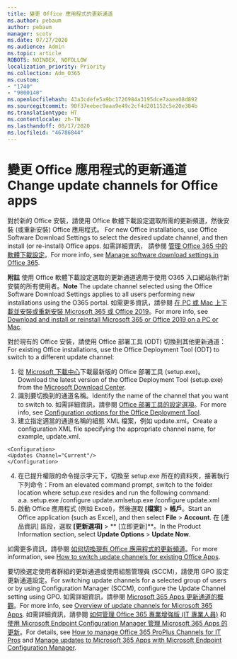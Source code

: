 ```yaml
---
title: 變更 Office 應用程式的更新通道
ms.author: pebaum
author: pebaum
manager: scotv
ms.date: 07/27/2020
ms.audience: Admin
ms.topic: article
ROBOTS: NOINDEX, NOFOLLOW
localization_priority: Priority
ms.collection: Adm_O365
ms.custom:
- "1740"
- "9000140"
ms.openlocfilehash: 43a3cdefe5a9bc1726984a3195dce7aaea08d892
ms.sourcegitcommit: 90f37eebec9aaa9e49c2cf4d201152c5e20e384b
ms.translationtype: HT
ms.contentlocale: zh-TW
ms.lasthandoff: 08/17/2020
ms.locfileid: "46786844"
---
```

# <a name="change-update-channels-for-office-apps"></a><span data-ttu-id="1b672-102">變更 Office 應用程式的更新通道</span><span class="sxs-lookup"><span data-stu-id="1b672-102">Change update channels for Office apps</span></span>

<span data-ttu-id="1b672-103">對於新的 Office 安裝，請使用 Office 軟體下載設定選取所需的更新頻道，然後安裝 (或重新安裝) Office 應用程式。  </span><span class="sxs-lookup"><span data-stu-id="1b672-103">For new Office installations, use Office Software Download Settings to select the desired update channel, and then install (or re-install) Office apps.</span></span> <span data-ttu-id="1b672-104">如需詳細資訊， 請參閱 [管理 Office 365 中的軟體下載設定](https://docs.microsoft.com/deployoffice/manage-software-download-settings-office-365)。</span><span class="sxs-lookup"><span data-stu-id="1b672-104">For more info, see [Manage software download settings in Office 365](https://docs.microsoft.com/deployoffice/manage-software-download-settings-office-365).</span></span> 

<span data-ttu-id="1b672-105">**附註** 使用 Office 軟體下載設定選取的更新通道適用于使用 O365 入口網站執行新安裝的所有使用者。</span><span class="sxs-lookup"><span data-stu-id="1b672-105">**Note** The update channel selected using the Office Software Download Settings applies to all users performing new installations using the O365 portal.</span></span> <span data-ttu-id="1b672-106">如需更多資訊，請參閱 [在 PC 或 Mac 上下載並安裝或重新安裝 Microsoft 365 或 Office 2019](https://support.microsoft.com/office/download-and-install-or-reinstall-microsoft-365-or-office-2019-on-a-pc-or-mac-4414eaaf-0478-48be-9c42-23adc4716658)。</span><span class="sxs-lookup"><span data-stu-id="1b672-106">For more info, see [Download and install or reinstall Microsoft 365 or Office 2019 on a PC or Mac](https://support.microsoft.com/office/download-and-install-or-reinstall-microsoft-365-or-office-2019-on-a-pc-or-mac-4414eaaf-0478-48be-9c42-23adc4716658).</span></span>   

<span data-ttu-id="1b672-107">對於現有的 Office 安裝，請使用 Office 部署工具 (ODT) 切換到其他更新通道：</span><span class="sxs-lookup"><span data-stu-id="1b672-107">For existing Office installations, use the Office Deployment Tool (ODT) to switch to a different update channel:</span></span>  

1. <span data-ttu-id="1b672-108">從 [Microsoft 下載中心](https://go.microsoft.com/fwlink/p/?LinkID=626065)下載最新版的 Office 部署工具 (setup.exe)。</span><span class="sxs-lookup"><span data-stu-id="1b672-108">Download the latest version of the Office Deployment Tool (setup.exe) from the [Microsoft Download Center](https://go.microsoft.com/fwlink/p/?LinkID=626065).</span></span>
2. <span data-ttu-id="1b672-109">識別要切換到的通道名稱。</span><span class="sxs-lookup"><span data-stu-id="1b672-109">Identify the name of the channel that you want to switch to.</span></span> <span data-ttu-id="1b672-110">如需詳細資訊，請參閱 [Office 部署工具的設定選項](https://docs.microsoft.com/DeployOffice/configuration-options-for-the-office-2016-deployment-tool#channel-attribute-part-of-add-element)。</span><span class="sxs-lookup"><span data-stu-id="1b672-110">For more info, see [Configuration options for the Office Deployment Tool](https://docs.microsoft.com/DeployOffice/configuration-options-for-the-office-2016-deployment-tool#channel-attribute-part-of-add-element).</span></span>
3. <span data-ttu-id="1b672-111">建立指定適當的通道名稱的組態 XML 檔案，例如 update.xml。</span><span class="sxs-lookup"><span data-stu-id="1b672-111">Create a configuration XML file specifying the appropriate channel name, for example, update.xml.</span></span>  

`<Configuration>`<br>
`<Updates Channel="Current"/>`<br>
`</Configuration>`<br>

4. <span data-ttu-id="1b672-112">在已提升權限的命令提示字元下，切換至 setup.exe 所在的資料夾，接著執行下列命令：</span><span class="sxs-lookup"><span data-stu-id="1b672-112">From an elevated command prompt, switch to the folder location where setup.exe resides and run the following command:</span></span>  
    <span data-ttu-id="1b672-113">a.</span><span class="sxs-lookup"><span data-stu-id="1b672-113">a.</span></span> <span data-ttu-id="1b672-114">setup.exe /configure update.xml</span><span class="sxs-lookup"><span data-stu-id="1b672-114">setup.exe /configure update.xml</span></span>
5. <span data-ttu-id="1b672-115">啟動 Office 應用程式 (例如 Excel)，然後選取 **[檔案]** > **帳戶**。</span><span class="sxs-lookup"><span data-stu-id="1b672-115">Start an Office application (such as Excel), and then select **File** > **Account**.</span></span> <span data-ttu-id="1b672-116">在 [產品資訊] 區段，選取 **[更新選項]** > \*\* [立即更新]\*\*。</span><span class="sxs-lookup"><span data-stu-id="1b672-116">In the Product Information section, select **Update Options** > **Update Now**.</span></span>

<span data-ttu-id="1b672-117">如需更多資訊，請參閱 [如何切換現有 Office 應用程式的更新頻道](https://support.microsoft.com/help/3185078/how-to-switch-from-semi-annual-channel-to-monthly-channel)。</span><span class="sxs-lookup"><span data-stu-id="1b672-117">For more information, see [How to switch update channels for existing Office Apps](https://support.microsoft.com/help/3185078/how-to-switch-from-semi-annual-channel-to-monthly-channel).</span></span> 

<span data-ttu-id="1b672-118">要切換選定使用者群組的更新通道或使用組態管理員 (SCCM)，請使用 GPO 設定更新通道設定。</span><span class="sxs-lookup"><span data-stu-id="1b672-118">For switching update channels for a selected group of users or by using Configuration Manager (SCCM), configure the Update Channel setting using GPO.</span></span> <span data-ttu-id="1b672-119">如需詳細資訊，請參閱 [Microsoft 365 Apps 更新通道的概觀](https://docs.microsoft.com/deployoffice/overview-update-channels#group-policy)。</span><span class="sxs-lookup"><span data-stu-id="1b672-119">For more info, see [Overview of update channels for Microsoft 365 Apps](https://docs.microsoft.com/deployoffice/overview-update-channels#group-policy).</span></span> <span data-ttu-id="1b672-120">如需詳細資訊，請參閱 [如何管理 Office 365 專業增強版 (IT 專業人員)](https://techcommunity.microsoft.com/t5/office-365-blog/how-to-manage-office-365-proplus-channels-for-it-pros/ba-p/795813) 和 [使用 Microsoft Endpoint Configuration Manager 管理 Microsoft 365 Apps 的更新](https://docs.microsoft.com/deployoffice/manage-microsoft-365-apps-updates-configuration-manager)。</span><span class="sxs-lookup"><span data-stu-id="1b672-120">For details, see [How to manage Office 365 ProPlus Channels for IT Pros](https://techcommunity.microsoft.com/t5/office-365-blog/how-to-manage-office-365-proplus-channels-for-it-pros/ba-p/795813) and [Manage updates to Microsoft 365 Apps with Microsoft Endpoint Configuration Manager](https://docs.microsoft.com/deployoffice/manage-microsoft-365-apps-updates-configuration-manager).</span></span>